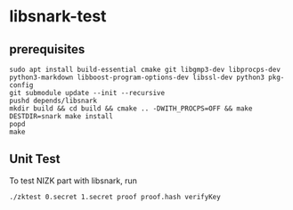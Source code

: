 # libsnark-test


## prerequisites
```
sudo apt install build-essential cmake git libgmp3-dev libprocps-dev python3-markdown libboost-program-options-dev libssl-dev python3 pkg-config
git submodule update --init --recursive
pushd depends/libsnark
mkdir build && cd build && cmake .. -DWITH_PROCPS=OFF && make
DESTDIR=snark make install
popd
make
```
## Unit Test
To test NIZK part with libsnark, run 
```
./zktest 0.secret 1.secret proof proof.hash verifyKey
```

